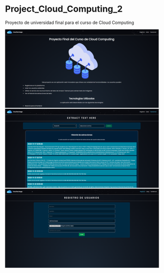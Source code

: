 # Project_Cloud_Computing_2
Proyecto de universidad final para el curso de Cloud Computing

![Preview_1](/img/1.png)
![Preview_2](/img/2.png)
![Preview_3](/img/3.png)
